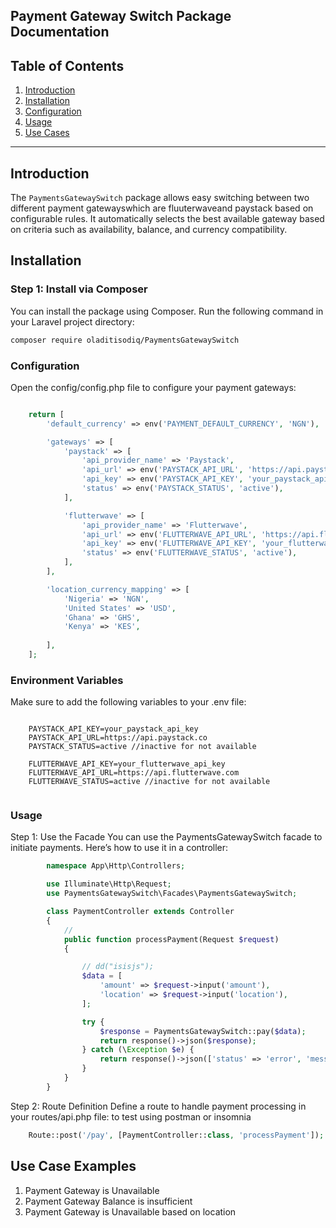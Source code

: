 

## Payment Gateway Switch Package Documentation

## Table of Contents
1. [Introduction](#introduction)
2. [Installation](#installation)
3. [Configuration](#configuration)
4. [Usage](#usage)
5. [Use Cases](#use-cases)
<!-- 6. [Testing](#testing)
7. [License](#license) -->

---

## Introduction
The `PaymentsGatewaySwitch` package allows easy switching between two different payment gatewayswhich are fluuterwaveand paystack based on configurable rules. It automatically selects the best available gateway based on criteria such as availability, balance, and currency compatibility.

## Installation

### Step 1: Install via Composer
You can install the package using Composer. Run the following command in your Laravel project directory:

```bash
composer require oladitisodiq/PaymentsGatewaySwitch

```

### Configuration
Open the config/config.php file to configure your payment gateways:

```php

    return [
        'default_currency' => env('PAYMENT_DEFAULT_CURRENCY', 'NGN'),

        'gateways' => [
            'paystack' => [
                'api_provider_name' => 'Paystack',
                'api_url' => env('PAYSTACK_API_URL', 'https://api.paystack.co'),
                'api_key' => env('PAYSTACK_API_KEY', 'your_paystack_api_key'),
                'status' => env('PAYSTACK_STATUS', 'active'),
            ],

            'flutterwave' => [
                'api_provider_name' => 'Flutterwave',
                'api_url' => env('FLUTTERWAVE_API_URL', 'https://api.flutterwave.com'),
                'api_key' => env('FLUTTERWAVE_API_KEY', 'your_flutterwave_api_key'),
                'status' => env('FLUTTERWAVE_STATUS', 'active'),
            ],
        ],

        'location_currency_mapping' => [
            'Nigeria' => 'NGN',
            'United States' => 'USD',
            'Ghana' => 'GHS',
            'Kenya' => 'KES',
        
        ],
    ];

```

### Environment Variables
Make sure to add the following variables to your .env file:

```.env

    PAYSTACK_API_KEY=your_paystack_api_key
    PAYSTACK_API_URL=https://api.paystack.co
    PAYSTACK_STATUS=active //inactive for not available

    FLUTTERWAVE_API_KEY=your_flutterwave_api_key
    FLUTTERWAVE_API_URL=https://api.flutterwave.com
    FLUTTERWAVE_STATUS=active //inactive for not available


```


### Usage
Step 1: Use the Facade
You can use the PaymentsGatewaySwitch facade to initiate payments. Here’s how to use it in a controller:

```php 
        namespace App\Http\Controllers;

        use Illuminate\Http\Request;
        use PaymentsGatewaySwitch\Facades\PaymentsGatewaySwitch;

        class PaymentController extends Controller
        {
            //
            public function processPayment(Request $request)
            {

                // dd("isisjs");
                $data = [
                    'amount' => $request->input('amount'),
                    'location' => $request->input('location'),
                ];

                try {
                    $response = PaymentsGatewaySwitch::pay($data);
                    return response()->json($response);
                } catch (\Exception $e) {
                    return response()->json(['status' => 'error', 'message' => $e->getMessage()], 500);
                }
            }
        }
```

Step 2: Route Definition
Define a route to handle payment processing in your routes/api.php file: to test using postman or insomnia

```php api
    Route::post('/pay', [PaymentController::class, 'processPayment']);
```

## Use Case Examples
1. Payment Gateway is Unavailable
1. Payment Gateway Balance is insufficient 
1. Payment Gateway is Unavailable based on location 


